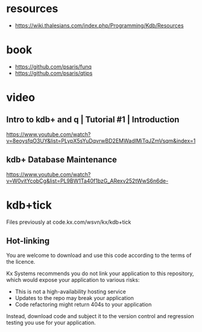 # resources
* https://wiki.thalesians.com/index.php/Programming/Kdb/Resources


# book
* https://github.com/psaris/funq
* https://github.com/psaris/qtips

# video
## Intro to kdb+ and q | Tutorial #1 | Introduction
https://www.youtube.com/watch?v=8eoysfqO3UY&list=PLypX5sYuDqvrwBD2EMWadIMiTqJZmVsqm&index=1

## kdb+ Database Maintenance
https://www.youtube.com/watch?v=W0vitYcobCg&list=PL9BW1Ta40f1bzG_ARexv252tWwS6n6de-


# kdb+tick

Files previously at code.kx.com/wsvn/kx/kdb+tick


## Hot-linking

You are welcome to download and use this code according to the terms of the licence. 

Kx Systems recommends you do not link your application to this repository, 
which would expose your application to various risks:

- This is not a high-availability hosting service
- Updates to the repo may break your application 
- Code refactoring might return 404s to your application

Instead, download code and subject it to the version control and regression testing 
you use for your application.
